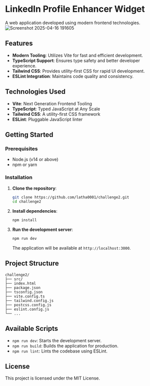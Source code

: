 # LinkedIn Profile Enhancer Widget

A web application developed using modern frontend technologies.
![Screenshot 2025-04-16 191605](https://github.com/user-attachments/assets/f6036982-ea4b-4522-b013-1ac6c01a12e0)


## Features

- **Modern Tooling**: Utilizes Vite for fast and efficient development.
- **TypeScript Support**: Ensures type safety and better developer experience.
- **Tailwind CSS**: Provides utility-first CSS for rapid UI development.
- **ESLint Integration**: Maintains code quality and consistency.

## Technologies Used

- **Vite**: Next Generation Frontend Tooling
- **TypeScript**: Typed JavaScript at Any Scale
- **Tailwind CSS**: A utility-first CSS framework
- **ESLint**: Pluggable JavaScript linter

## Getting Started

### Prerequisites

- Node.js (v14 or above)
- npm or yarn

### Installation

1. **Clone the repository**:

   ```bash
   git clone https://github.com/latha0001/challenge2.git
   cd challenge2
   ```

2. **Install dependencies**:

   ```bash
   npm install
   ```

3. **Run the development server**:

   ```bash
   npm run dev
   ```

   The application will be available at `http://localhost:3000`.

## Project Structure

```
challenge2/
├── src/
├── index.html
├── package.json
├── tsconfig.json
├── vite.config.ts
├── tailwind.config.js
├── postcss.config.js
├── eslint.config.js
└── ...
```

## Available Scripts

- `npm run dev`: Starts the development server.
- `npm run build`: Builds the application for production.
- `npm run lint`: Lints the codebase using ESLint.

## License

This project is licensed under the MIT License.
